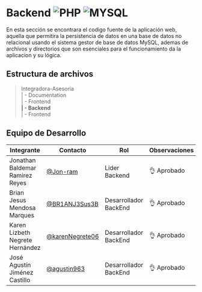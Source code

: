 # Backend ![PHP](https://img.shields.io/badge/PHP-777BB4?style=for-the-badge&logo=php&logoColor=white) ![MYSQL](https://img.shields.io/badge/MySQL-005C84?style=for-the-badge&logo=mysql&logoColor=white)

En esta sección se encontrara el codigo fuente de la aplicación web, aquella que permitira la persistencia de datos en una base de datos no relacional usando el sistema gestor de base de datos MySQL, ademas de archivos y directorios que son esenciales para el funcionamiento da la aplicacion y su lógica.

## Estructura de archivos


>Integradora-Asesoria <br>
>| - Documentation <br>
>| - Frontend <br>
>**| - Backend** <br>
>| - Frontend 

## Equipo de Desarrollo
|Integrante|Contacto|Rol|Observaciones|
|----------|-------|---|-------------|
| Jonathan Baldemar Ramirez Reyes|[@Jon-ram](https://github.com/Jon-ram)|Lider Backend|👌 Aprobado
| Brian Jesus Mendosa Marques|[@BR1ANJ3Sus3B](https://github.com/BR1ANJ3Sus3B)|Desarrollador BackEnd|👌 Aprobado 
| Karen Lizbeth Negrete Hernández|[@karenNegrete06](https://github.com/karenNegrete06)| Desarrollador BackEnd|👌 Aprobado
| José Agustín Jiménez Castillo|[@agustin963](https://github.com/agustin963)|Desarrollador BackEnd|👌 Aprobado
